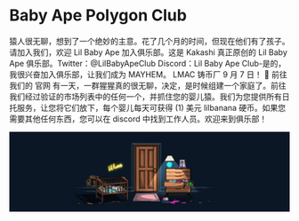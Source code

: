 # Baby Ape Polygon Club

猿人很无聊，想到了一个绝妙的主意。花了几个月的时间，但现在他们有了孩子。请加入我们，欢迎 Lil Baby Ape 加入俱乐部。这是 Kakashi 真正原创的 Lil Baby Ape 俱乐部。Twitter：@LilBabyApeClub Discord：Lil Baby Ape Club-是的，我很兴奋加入俱乐部，让我们成为 MAYHEM。 LMAC 铸币厂 9 月 7 日！ 🍌   前往我们的 官网
有一天，一群猩猩真的很无聊，决定，是时候组建一个家庭了。前往我们经过验证的市场列表中的任何一个，并抓住您的婴儿猿。我们为您提供所有日托服务，让您将它们放下，每个婴儿每天可获得 (1) 美元 lilbanana 硬币。如果您需要其他任何东西，您可以在 discord 中找到工作人员。欢迎来到俱乐部！

![nft](unnamed.jpg)


